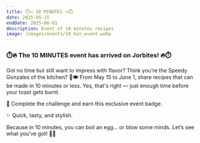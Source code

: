 ```yaml
---
title: ⏱️🔥 10 MINUTES 🔥⏱️
date: 2025-05-15
endDate: 2025-06-01
description: Event of 10 minutes recipes
image: /images/events/10_min_event.webp
---
```


### ⏱️🔥 The 10 MINUTES event has arrived on Jorbites! 🔥⏱️

Got no time but still want to impress with flavor? Think you’re the Speedy Gonzales of the kitchen? 💨🍽️
From May 15 to June 1, share recipes that can be made in 10 minutes or less. Yes, that's right — just enough time before your toast gets burnt.

🏅 Complete the challenge and earn this exclusive event badge.

✨ Quick, tasty, and stylish.

Because in 10 minutes, you can boil an egg… or blow some minds. Let’s see what you’ve got! 🥑💥

